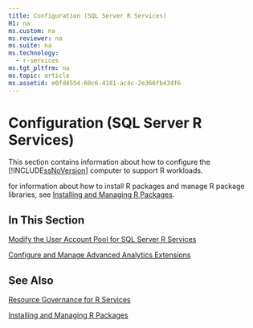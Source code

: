 ```yaml
---
title: Configuration (SQL Server R Services)
H1: na
ms.custom: na
ms.reviewer: na
ms.suite: na
ms.technology: 
  - r-services
ms.tgt_pltfrm: na
ms.topic: article
ms.assetid: e0fd4554-60c6-4181-ac4c-2e366fb434f6
---
```

# Configuration (SQL Server R Services)
  This section contains information about how to configure the [!INCLUDE[ssNoVersion](../../Topics/TopicNameContainA/includes/ssNoVersion_md.md)] computer to support R workloads.
  
  for information about how to install R packages and manage R package libraries, see [Installing and Managing R Packages](../../Topics/TopicNameNotContainA/Installing-and-Managing-R-Packages.md).  
  
  
## In This Section  
 
  
 [Modify the User Account Pool for SQL Server R Services](../../Topics/TopicNameNotContainA/Modify-the-User-Account-Pool-for-SQL-Server-R-Services.md)  
   
  
 [Configure and Manage Advanced Analytics Extensions](../../Topics/TopicNameNotContainA/Configure-and-Manage-Advanced-Analytics-Extensions.md)  
  
 ## See Also
 [Resource Governance for R Services](../../Topics/TopicNameNotContainA/Resource-Governance-for-R-Services.md) 
 
 [Installing and Managing R Packages](../../Topics/TopicNameNotContainA/Installing-and-Managing-R-Packages.md)